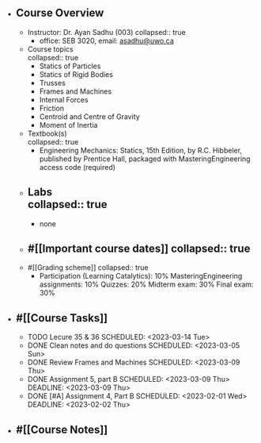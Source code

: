 - ## Course Overview
	- Instructor: Dr. Ayan Sadhu (003)
	  collapsed:: true
		- office: SEB 3020, email: asadhu@uwo.ca
	- Course topics  
	  collapsed:: true
		- Statics of Particles
		- Statics of Rigid Bodies
		- Trusses
		- Frames and Machines
		- Internal Forces
		- Friction
		- Centroid and Centre of Gravity
		- Moment of Inertia
	- Textbook(s)  
	  collapsed:: true
		- Engineering Mechanics: Statics, 15th Edition, by R.C. Hibbeler, published by Prentice Hall,
		  packaged with MasteringEngineering access code (required)
	- Labs  
	  collapsed:: true
		-
		- none
	- #[[Important course dates]]
	  collapsed:: true
		-
	- #[[Grading scheme]]
	  collapsed:: true
		- Participation (Learning Catalytics): 10%
		  MasteringEngineering assignments: 10%
		  Quizzes: 20%
		  Midterm exam: 30%
		  Final exam: 30%
- ## #[[Course Tasks]]
	- TODO Lecure 35 & 36
	  SCHEDULED: <2023-03-14 Tue>
	- DONE Clean notes and do questions
	  SCHEDULED: <2023-03-05 Sun>
	- DONE Review Frames and Machines
	  SCHEDULED: <2023-03-09 Thu>
	- DONE Assignment 5, part B
	  SCHEDULED: <2023-03-09 Thu>
	  DEADLINE: <2023-03-09 Thu>
	- DONE [#A] Assignment 4, Part B
	  SCHEDULED: <2023-02-01 Wed>
	  DEADLINE: <2023-02-02 Thu>
- ## #[[Course Notes]]